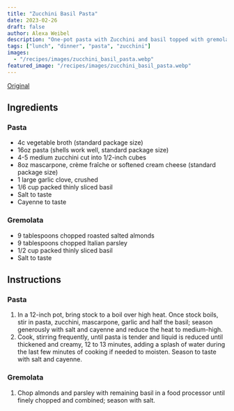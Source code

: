 ```yaml
---
title: "Zucchini Basil Pasta"
date: 2023-02-26
draft: false
author: Alexa Weibel
description: "One-pot pasta with Zucchini and basil topped with gremolata"
tags: ["lunch", "dinner", "pasta", "zucchini"]
images:
  - "/recipes/images/zucchini_basil_pasta.webp"
featured_image: "/recipes/images/zucchini_basil_pasta.webp"
---
```


[Original](https://cooking.nytimes.com/recipes/1020395-one-pot-zucchini-basil-pasta)

## Ingredients

### Pasta

- 4c vegetable broth (standard package size)
- 16oz pasta (shells work well, standard package size)
- 4-5 medium zucchini cut into 1/2-inch cubes
- 8oz mascarpone, crème fraîche or softened cream cheese (standard package size)
- 1 large garlic clove, crushed
- 1/6 cup packed thinly sliced basil
- Salt to taste
- Cayenne to taste

### Gremolata

- 9 tablespoons chopped roasted salted almonds
- 9 tablespoons chopped Italian parsley
- 1/2 cup packed thinly sliced basil
- Salt to taste

## Instructions

### Pasta

1. In a 12-inch pot, bring stock to a boil over high heat. Once stock boils, stir in pasta,
   zucchini, mascarpone, garlic and half the basil; season generously with salt and cayenne and
   reduce the heat to medium-high.
2. Cook, stirring frequently, until pasta is tender and liquid is reduced until thickened and
   creamy, 12 to 13 minutes, adding a splash of water during the last few minutes of cooking if
   needed to moisten. Season to taste with salt and cayenne.

### Gremolata

1. Chop almonds and parsley with remaining basil in a food processor until finely chopped and
    combined; season with salt.
